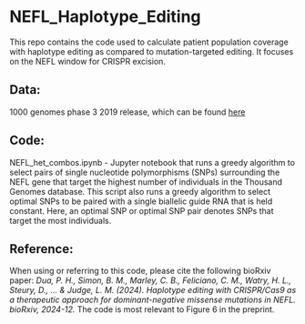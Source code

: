 # NEFL_Haplotype_Editing

This repo contains the code used to calculate patient population coverage with haplotype editing as compared to mutation-targeted editing. It focuses on the NEFL window for CRISPR excision.

## Data:
1000 genomes phase 3 2019 release, which can be found [here](https://www.internationalgenome.org/data-portal/data-collection/phase-3)

## Code:
NEFL_het_combos.ipynb - Jupyter notebook that runs a greedy algorithm to select pairs of single nucleotide polymorphisms (SNPs) surrounding the NEFL gene that target the highest number of individuals in the Thousand Genomes database. This script also runs a greedy algorithm to select optimal SNPs to be paired with a single biallelic guide RNA that is held constant. Here, an optimal SNP or optimal SNP pair denotes SNPs that target the most individuals.

## Reference:
When using or referring to this code, please cite the following bioRxiv paper:
_Dua, P. H., Simon, B. M., Marley, C. B., Feliciano, C. M., Watry, H. L., Steury, D., ... & Judge, L. M. (2024). Haplotype editing with CRISPR/Cas9 as a therapeutic approach for dominant-negative missense mutations in NEFL. bioRxiv, 2024-12._
The code is most relevant to Figure 6 in the preprint.
